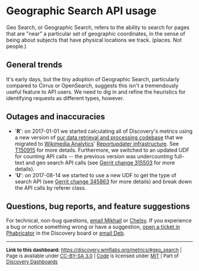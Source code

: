 Geographic Search API usage
=======

Geo Search, or Geographic Search, refers to the ability to search for pages that are "near" a particular set of geographic coordinates, in the sense of being about subjects that have physical locations we track. (places. Not people.)

General trends
------

It's early days, but the tiny adoption of Geographic Search, particularly compared to Cirrus or OpenSearch, suggests this isn't a tremendously useful feature to API users. We need to dig in and refine the heuristics for identifying requests as different types, however.

Outages and inaccuracies
------

* '__R__': on 2017-01-01 we started calculating all of Discovery's metrics using a new version of [our data retrieval and processing codebase](https://phabricator.wikimedia.org/diffusion/WDGO/) that we migrated to [Wikimedia Analytics](https://www.mediawiki.org/wiki/Analytics)' [Reportupdater infrastructure](https://wikitech.wikimedia.org/wiki/Analytics/Reportupdater). See [T150915](https://phabricator.wikimedia.org/T150915) for more details. Furthermore, we switched to an updated UDF for counting API calls -- the previous version was undercounting full-text and geo search API calls (see [Gerrit change 315503](https://gerrit.wikimedia.org/r/#/c/315503/) for more details).
* '__U__': on 2017-08-14 we started to use a new UDF to get the type of search API (see [Gerrit change 345863](https://gerrit.wikimedia.org/r/#/c/345863/) for more details) and break down the API calls by referer class.

Questions, bug reports, and feature suggestions
------
For technical, non-bug questions, [email Mikhail](mailto:mpopov@wikimedia.org?subject=Dashboard%20Question) or [Chelsy](mailto:cxie@wikimedia.org?subject=Dashboard%20Question). If you experience a bug or notice something wrong or have a suggestion, [open a ticket in Phabricator](https://phabricator.wikimedia.org/maniphest/task/create/?projects=Discovery) in the Discovery board or [email Deb](mailto:deb@wikimedia.org?subject=Dashboard%20Question).

<hr style="border-color: gray;">
<p style="font-size: small;">
  <strong>Link to this dashboard:</strong> <a href="https://discovery.wmflabs.org/metrics/#geo_search">https://discovery.wmflabs.org/metrics/#geo_search</a>
  | Page is available under <a href="https://creativecommons.org/licenses/by-sa/3.0/" title="Creative Commons Attribution-ShareAlike License">CC-BY-SA 3.0</a>
  | <a href="https://phabricator.wikimedia.org/diffusion/WDRN/" title="Search Metrics Dashboard source code repository">Code</a> is licensed under <a href="https://phabricator.wikimedia.org/diffusion/WDRN/browse/master/LICENSE.md" title="MIT License">MIT</a>
  | Part of <a href="https://discovery.wmflabs.org/">Discovery Dashboards</a>
</p>
